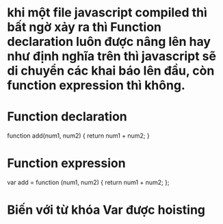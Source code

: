 # khi một file javascript compiled thì bất ngờ xảy ra thì Function declaration luôn được nâng lên hay như định nghĩa trên thì javascript sẽ di chuyển các khai báo lên đầu, còn function expression thì không.

# Function declaration

function add(num1, num2) {
return num1 + num2;
}

# Function expression

var add = function (num1, num2) {
return num1 + num2;
};

# Biến với từ khóa Var được hoisting
